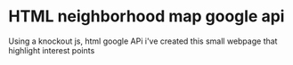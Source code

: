 # HTML neighborhood map google api
Using a knockout js, html google APi i've created this small webpage that highlight interest points
